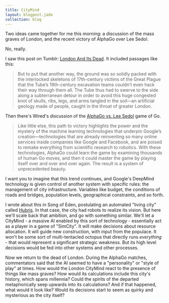 ```yaml
---
title: CityMind
layout: blogpost.jade
collection: blog
---
```


Two ideas came together for me this morning:
a discussion of the mass graves of London,
and the recent victory of AlphaGo over Lee Sedol.

No, really.

<!-- more -->

I saw this post on Tumblr: [London And Its Dead].
It included passages like this:

> But to put that another way,
> the ground was so solidly packed with the interlocked skeletons of
> 17th-century victims of the Great Plague that the Tube’s 19th-century
> excavation teams couldn’t even hack their way through them all.
> The Tube thus had to swerve to the side along a subterranean detour
> in order to avoid this huge congested knot of skulls, ribs, legs, and arms
> tangled in the soil—an artificial geology made of people,
> caught in the throat of greater London.

Then there's Wired's discussion of the [AlphaGo vs. Lee Sedol] game of Go.

> Like little else, this path to victory highlights the power and the mystery
> of the machine learning technologies that underpin Google’s
> creation—technologies that are already reinventing so many online services
> inside companies like Google and Facebook, and are poised to remake
> everything from scientific research to robotics. With these technologies,
> AlphaGo could learn the game by examining thousands of human Go moves,
> and then it could master the game by playing itself over and over and
> over again. The result is a system of unprecedented beauty.

I want you to imagine that this trend continues, and Google's DeepMind
technology is given control of another system with specific rules:
the management of city infrastructure.
Variables like budget, the conditions of roads and bridges,
population levels, geographical constraints, and so forth.

I wrote about this in Song of Eden, postulating an automated "living city"
called [Hubris]. In that case, the city had robots to realize its vision.
But here we'll scale back that ambition, and go with something similar.
We'll let a CityMind - a massive AI enabled by this sort of technology -
essentially act as a player in a game of "SimCity".
It will make decisions about resource allocation.
It will guide new construction, with input from the populace.
It won't be some sort of multi-tentacled octopus that directly runs
_everything_ - that would represent a significant strategic weakness.
But its high level decisions would be fed into other systems
and other processes.

Now we return to the dead of London.
During the AlphaGo matches, commentators said that the AI seemed to have
a "personality" or "style of play" at times.
How would the London CityMind react to the presence of things like mass graves?
How would its calculations include this city's history, which spans millennia?
Could the spirits of the departed metaphorically seep upwards into its calculations?
And if that happened, what would it look like?
Would its decisions start to seem as quirky and mysterious as the city itself?

[London And Its Dead]: http://www.bldgblog.com/2014/06/london-and-its-dead/
[AlphaGo vs. Lee Sedol]: http://www.wired.com/2016/03/sadness-beauty-watching-googles-ai-play-go/
[Hubris]: http://wiki.astralfrontier.org/wiki/Hubris
